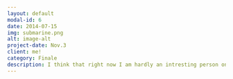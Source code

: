 ```yaml
---
layout: default
modal-id: 6
date: 2014-07-15
img: submarine.png
alt: image-alt
project-date: Nov.3 
client: me!
category: Finale
description: I think that right now I am hardly an intresting person only because my actual life only just recently started. Even with my fears of what that future has in store for me all I can say is that I can't wait to see what is on the other side of that fire wall and see my options with my career choice. 
---
```

